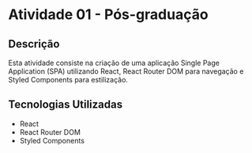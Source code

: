 # Atividade 01 - Pós-graduação

## Descrição
Esta atividade consiste na criação de uma aplicação Single Page Application (SPA) utilizando React, React Router DOM para navegação e Styled Components para estilização.

## Tecnologias Utilizadas
- React
- React Router DOM
- Styled Components